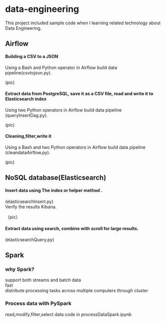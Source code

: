 # data-engineering

This project included sample code when I learning related technology about Data Engineering.
## Airflow
####  Building a CSV to a JSON  
Using a Bash and Python operator in Airflow build data pipeline(csvtojson.py).

(pic)

####  Extract data from PostgreSQL, save it as a CSV file, read and write it to  Elasticsearch index
Using  two Python operators in Airflow build data pipeline (queryInsertDag.py).

(pic)

#### Cleaning,filter,write it

Using a Bash and two Python operators in Airflow build data pipeline (cleandataAirflow.py).

(pic)


## NoSQL database(Elasticsearch) 
#### Insert data using The index or helper method .
(elasticsearchInsert.py)  
Verify the results Kibana.

（pic）

#### Extract data using search, combine with scroll for large results.
 (elasticsearchQuery.py)
 
##  Spark
### why Spark?
support both streams and batch data  
fast   
distribute processing tasks across multiple computers through cluster  

### Process data with PySpark
read,modify,filter,select data
code in processDataSpark.ipynb







